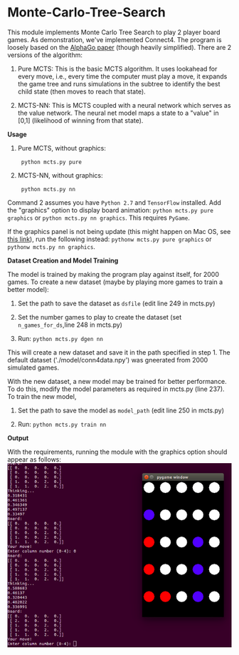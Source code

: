 # Monte-Carlo-Tree-Search

This module implements Monte Carlo Tree Search to play 2 player board games. As demonstration, we've implemented Connect4. The program is loosely based on the [AlphaGo paper](https://www.nature.com/articles/nature16961) (though heavily simplified). There are 2 versions of the algorithm:

1. Pure MCTS: This is the basic MCTS algorithm. It uses lookahead for every move, i.e., every time the computer must play a move, it expands the game tree and runs simulations in the subtree to identify the best child state (then moves to reach that state).

2. MCTS-NN: This is MCTS coupled with a neural network which serves as the value network. The neural net model maps a state to a "value" in [0,1] (likelihood of winning from that state).

**Usage**

1. Pure MCTS, without graphics:
        
        python mcts.py pure
      
2. MCTS-NN, without graphics:

        python mcts.py nn
        
Command 2 assumes you have `Python 2.7` and `TensorFlow` installed.
Add the "graphics" option to display board animation: `python mcts.py pure graphics` or `python mcts.py nn graphics`. This requires `PyGame`.

If the graphics panel is not being update (this might happen on Mac OS, see [this link](https://stackoverflow.com/questions/47838446/pygame-window-not-receiving-keyboard-events-on-mac)), run the following instead: `pythonw mcts.py pure graphics` or `pythonw mcts.py nn graphics`.

**Dataset Creation and Model Training**

The model is trained by making the program play against itself, for 2000 games. To create a new dataset (maybe by playing more games to train a better model):

1. Set the path to save the dataset as `dsfile` (edit line 249 in mcts.py)

2. Set the number games to play to create the dataset (set `n_games_for_ds`,line 248 in mcts.py)

3. Run: `python mcts.py dgen nn`

This will create a new dataset and save it in the path specified in step 1. The default dataset ('./model/conn4data.npy') was gneerated from 2000 simulated games.

With the new dataset, a new model may be trained for better performance. To do this, modify the model parameters as required in mcts.py (line 237). To train the new model,

1. Set the path to save the model as `model_path` (edit line 250 in mcts.py)

2. Run: `python mcts.py train nn`

**Output**

With the requirements, running the module with the graphics option should appear as follows:
![snapshot](smallsnap.png?raw=True)
